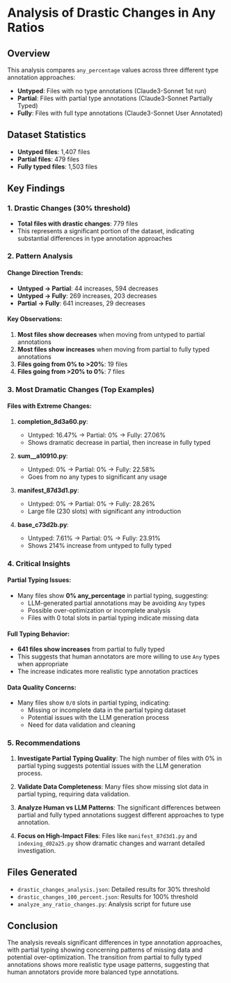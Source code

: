 # Analysis of Drastic Changes in Any Ratios

## Overview
This analysis compares `any_percentage` values across three different type annotation approaches:
- **Untyped**: Files with no type annotations (Claude3-Sonnet 1st run)
- **Partial**: Files with partial type annotations (Claude3-Sonnet Partially Typed)
- **Fully**: Files with full type annotations (Claude3-Sonnet User Annotated)

## Dataset Statistics
- **Untyped files**: 1,407 files
- **Partial files**: 479 files  
- **Fully typed files**: 1,503 files

## Key Findings

### 1. Drastic Changes (30% threshold)
- **Total files with drastic changes**: 779 files
- This represents a significant portion of the dataset, indicating substantial differences in type annotation approaches

### 2. Pattern Analysis

#### Change Direction Trends:
- **Untyped → Partial**: 44 increases, 594 decreases
- **Untyped → Fully**: 269 increases, 203 decreases  
- **Partial → Fully**: 641 increases, 29 decreases

#### Key Observations:
1. **Most files show decreases** when moving from untyped to partial annotations
2. **Most files show increases** when moving from partial to fully typed annotations
3. **Files going from 0% to >20%**: 19 files
4. **Files going from >20% to 0%**: 7 files

### 3. Most Dramatic Changes (Top Examples)

#### Files with Extreme Changes:
1. **completion_8d3a60.py**: 
   - Untyped: 16.47% → Partial: 0% → Fully: 27.06%
   - Shows dramatic decrease in partial, then increase in fully typed

2. **sum__a10910.py**:
   - Untyped: 0% → Partial: 0% → Fully: 22.58%
   - Goes from no any types to significant any usage

3. **manifest_87d3d1.py**:
   - Untyped: 0% → Partial: 0% → Fully: 28.26%
   - Large file (230 slots) with significant any introduction

4. **base_c73d2b.py**:
   - Untyped: 7.61% → Partial: 0% → Fully: 23.91%
   - Shows 214% increase from untyped to fully typed

### 4. Critical Insights

#### Partial Typing Issues:
- Many files show **0% any_percentage** in partial typing, suggesting:
  - LLM-generated partial annotations may be avoiding `Any` types
  - Possible over-optimization or incomplete analysis
  - Files with 0 total slots in partial typing indicate missing data

#### Full Typing Behavior:
- **641 files show increases** from partial to fully typed
- This suggests that human annotators are more willing to use `Any` types when appropriate
- The increase indicates more realistic type annotation practices

#### Data Quality Concerns:
- Many files show `0/0` slots in partial typing, indicating:
  - Missing or incomplete data in the partial typing dataset
  - Potential issues with the LLM generation process
  - Need for data validation and cleaning

### 5. Recommendations

1. **Investigate Partial Typing Quality**: The high number of files with 0% in partial typing suggests potential issues with the LLM generation process.

2. **Validate Data Completeness**: Many files show missing slot data in partial typing, requiring data validation.

3. **Analyze Human vs LLM Patterns**: The significant differences between partial and fully typed annotations suggest different approaches to type annotation.

4. **Focus on High-Impact Files**: Files like `manifest_87d3d1.py` and `indexing_d02a25.py` show dramatic changes and warrant detailed investigation.

## Files Generated
- `drastic_changes_analysis.json`: Detailed results for 30% threshold
- `drastic_changes_100_percent.json`: Results for 100% threshold
- `analyze_any_ratio_changes.py`: Analysis script for future use

## Conclusion
The analysis reveals significant differences in type annotation approaches, with partial typing showing concerning patterns of missing data and potential over-optimization. The transition from partial to fully typed annotations shows more realistic type usage patterns, suggesting that human annotators provide more balanced type annotations.

